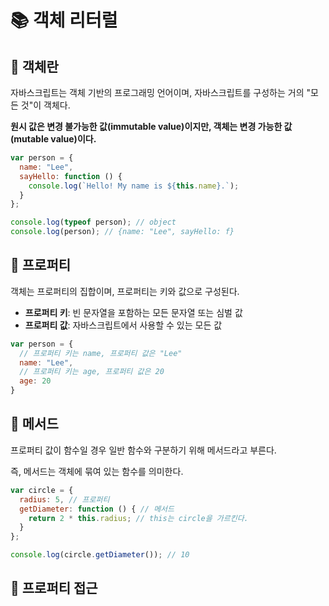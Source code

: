 # 📚 객체 리터럴
## 🎀 객체란
자바스크립트는 객체 기반의 프로그래밍 언어이며, 자바스크립트를 구성하는 거의 "모든 것"이 객체다.

**원시 값은 변경 불가능한 값(immutable value)이지만, 객체는 변경 가능한 값(mutable value)이다.**

```js
var person = {
  name: "Lee",
  sayHello: function () {
    console.log(`Hello! My name is ${this.name}.`);
  }
};

console.log(typeof person); // object
console.log(person); // {name: "Lee", sayHello: f}
```

## 🎀 프로퍼티
객체는 프로퍼티의 집합이며, 프로퍼티는 키와 값으로 구성된다.

- **프로퍼티 키**: 빈 문자열을 포함하는 모든 문자열 또는 심벌 값
- **프로퍼티 값**: 자바스크립트에서 사용할 수 있는 모든 값

```js
var person = {
  // 프로퍼티 키는 name, 프로퍼티 값은 "Lee"
  name: "Lee",
  // 프로퍼티 키는 age, 프로퍼티 값은 20
  age: 20
}
```

## 🎀 메서드
프로퍼티 값이 함수일 경우 일반 함수와 구분하기 위해 메서드라고 부른다.

즉, 메서드는 객체에 묶여 있는 함수를 의미한다.

```js
var circle = {
  radius: 5, // 프로퍼티
  getDiameter: function () { // 메서드
    return 2 * this.radius; // this는 circle을 가르킨다.
  }
};

console.log(circle.getDiameter()); // 10
```
## 🎀 프로퍼티 접근
